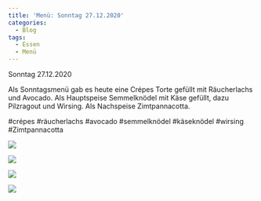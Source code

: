 ```yaml
---
title: 'Menü: Sonntag 27.12.2020'
categories:
  - Blog
tags:
  - Essen
  - Menü
---
```


Sonntag 27.12.2020

Als Sonntagsmenü gab es heute eine Crépes Torte gefüllt mit Räucherlachs und Avocado.
Als Hauptspeise Semmelknödel mit Käse gefüllt, dazu Pilzragout und Wirsing.
Als Nachspeise Zimtpannacotta.

#crépes #räucherlachs #avocado #semmelknödel #käseknödel #wirsing  #Zimtpannacotta


![](..\..\.\assets\2020-12-27-sonntag\1.jpg)

![](..\..\.\assets\2020-12-27-sonntag\2.jpg)

![](..\..\.\assets\2020-12-27-sonntag\3.jpg)

![](..\..\.\assets\2020-12-27-sonntag\4.jpg)



